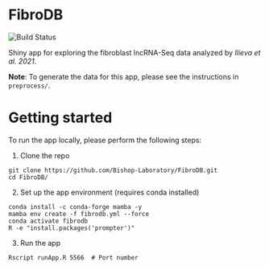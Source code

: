 # FibroDB
![Build Status](https://github.com/Bishop-Laboratory/FibroDB/workflows/tests/badge.svg)

Shiny app for exploring the fibroblast lncRNA-Seq data analyzed by *Ilieva et al. 2021*.

**Note**: To generate the data for this app, please see the instructions in `preprocess/`.

# Getting started

To run the app locally, please perform the following steps:

1. Clone the repo

```shell
git clone https://github.com/Bishop-Laboratory/FibroDB.git
cd FibroDB/
```

2. Set up the app environment (requires conda installed)

```shell
conda install -c conda-forge mamba -y
mamba env create -f fibrodb.yml --force
conda activate fibrodb
R -e "install.packages('prompter')"
```

3. Run the app

```shell
Rscript runApp.R 5566  # Port number
```
